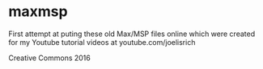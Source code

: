 # maxmsp

First attempt at puting these old Max/MSP files online which were created for my Youtube tutorial videos at youtube.com/joelisrich

Creative Commons 2016
